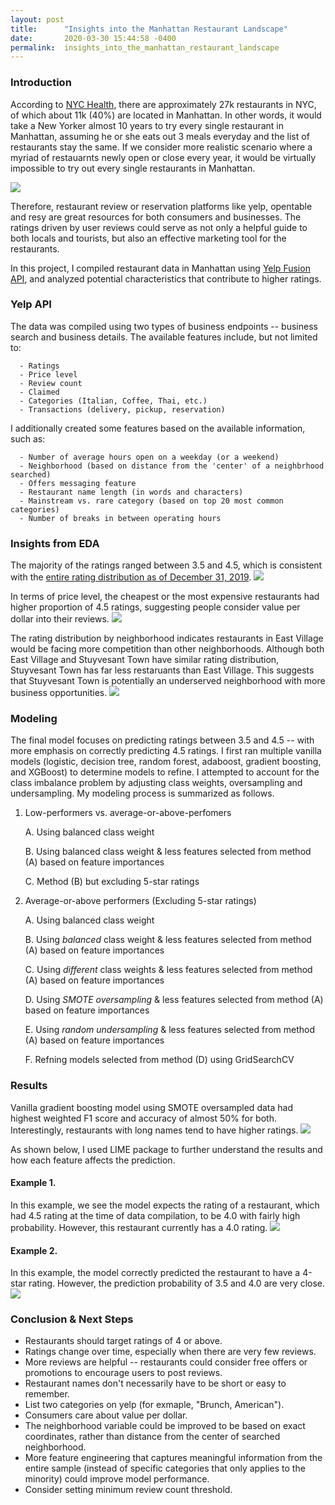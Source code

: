 ```yaml
---
layout: post
title:      "Insights into the Manhattan Restaurant Landscape"
date:       2020-03-30 15:44:58 -0400
permalink:  insights_into_the_manhattan_restaurant_landscape
---
```



### Introduction
According to [NYC Health](https://a816-health.nyc.gov/ABCEatsRestaurants/#/Search), there are approximately 27k restaurants in NYC, of which about 11k (40%) are located in Manhattan.
In other words, it would take a New Yorker almost 10 years to try every single restaurant in Manhattan, assuming he or she eats out 3 meals everyday and the list of restaurants stay the same. If we consider more realistic scenario where a myriad of restauarnts newly open or close every year, it would be virtually impossible to try out every single restaurants in Manhattan.

![](https://imgur.com/VhLFGKO.png)

Therefore, restaurant review or reservation platforms like yelp, opentable and resy are great resources for both consumers and businesses. The ratings driven by user reviews could serve as not only a helpful guide to both locals and tourists, but also an effective marketing tool for the restaurants.

In this project, I compiled restaurant data in Manhattan using [Yelp Fusion API](https://www.yelp.com/developers/documentation/v3/get_started), and analyzed potential characteristics that contribute to higher ratings.

### Yelp API
The data was compiled using two types of business endpoints -- business search and business details. The available features include, but not limited to:

      - Ratings
      - Price level
      - Review count
      - Claimed
      - Categories (Italian, Coffee, Thai, etc.)
      - Transactions (delivery, pickup, reservation)

I additionally created some features based on the available information, such as:

      - Number of average hours open on a weekday (or a weekend)
      - Neighborhood (based on distance from the 'center' of a neighbrhood searched)
      - Offers messaging feature
      - Restaurant name length (in words and characters)
      - Mainstream vs. rare category (based on top 20 most common categories)
      - Number of breaks in between operating hours
 
### Insights from EDA

The majority of the ratings ranged between 3.5 and 4.5, which is consistent with the [entire rating distribution as of December 31, 2019](https://www.yelp-press.com/company/fast-facts/default.aspx).
![](https://imgur.com/Jvh4mSG.png)

In terms of price level, the cheapest or the most expensive restaurants had higher proportion of 4.5 ratings, suggesting people consider value per dollar into their reviews. 
![](https://imgur.com/rdbb1AX.png)

The rating distribution by neighborhood indicates restaurants in East Village would be facing more competition than other neighborhoods. Although both East Village and Stuyvesant Town have similar rating distribution, Stuyvesant Town has far less restaruants than East Village. This suggests that Stuyvesant Town is potentially an underserved neighborhood with more business opportunities. 
![](https://imgur.com/MzYRLRz.png)


### Modeling
The final model focuses on predicting ratings between 3.5 and 4.5 -- with more emphasis on correctly predicting 4.5 ratings. 
I first ran multiple vanilla models (logistic, decision tree, random forest, adaboost, gradient boosting, and XGBoost) to determine models to refine. 
I attempted to account for the class imbalance problem by adjusting class weights, oversampling and undersampling. My modeling process is summarized as follows.   

1. Low-performers vs. average-or-above-perfomers
  
    A. Using balanced class weight
  
    B. Using balanced class weight & less features selected from method (A) based on feature importances
  
    C. Method (B) but excluding 5-star ratings



2. Average-or-above performers (Excluding 5-star ratings)
  
    A. Using balanced class weight
  
    B. Using *balanced* class weight & less features selected from method (A) based on feature importances
  
    C. Using *different* class weights & less features selected from method (A) based on feature importances
    
    D. Using *SMOTE oversampling* & less features selected from method (A) based on feature importances
    
    E. Using *random undersampling* & less features selected from method (A) based on feature importances
    
    F. Refning models selected from method (D) using GridSearchCV
    
 
### Results
Vanilla gradient boosting model using SMOTE oversampled data had highest weighted F1 score and accuracy of almost 50% for both.
Interestingly, restaurants with long names tend to have higher ratings. 
![](https://imgur.com/Og1NnjM.png)

As shown below, I used LIME package to further understand the results and how each feature affects the prediction.
#### Example 1.
In this example, we see the model expects the rating of a restaurant, which had 4.5 rating at the time of data compilation, to be 4.0 with fairly high probability.
However, this restaurant currently has a 4.0 rating.
![](https://imgur.com/vqa4Pz7.png)

#### Example 2.
In this example, the model correctly predicted the restaurant to have a 4-star rating. However, the prediction probability of 3.5 and 4.0 are very close.
![](https://imgur.com/CE5CQSl.png)

### Conclusion & Next Steps

- Restaurants should target ratings of 4 or above.
- Ratings change over time, especially when there are very few reviews.
- More reviews are helpful -- restaurants could consider free offers or promotions to encourage users to post reviews.
- Restaurant names don't necessarily have to be short or easy to remember.
- List two categories on yelp (for exmaple, "Brunch, American").
- Consumers care about value per dollar.
- The neighborhood variable could be improved to be based on exact coordinates, rather than distance from the center of searched neighborhood. 
- More feature engineering that captures meaningful information from the entire sample (instead of specific categories that only applies to the minority)
could improve model performance.
- Consider setting minimum review count threshold.




